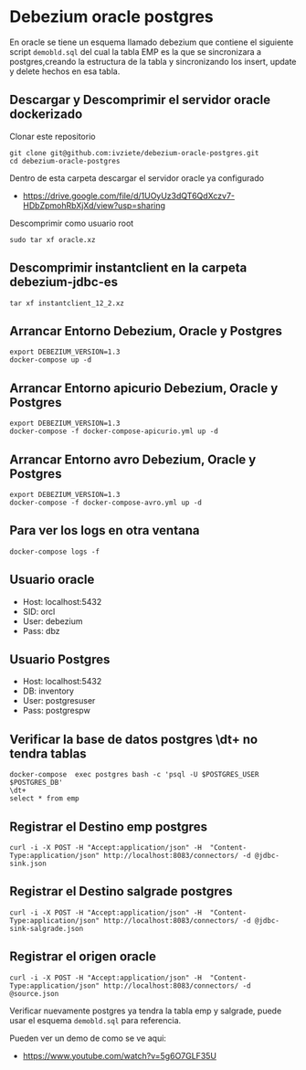 # Debezium oracle postgres

En oracle se tiene un esquema llamado debezium que contiene el siguiente script `demobld.sql` del cual la tabla EMP es la que se sincronizara a postgres,creando la estructura de la tabla y sincronizando los insert, update y delete hechos en esa tabla.

## Descargar y Descomprimir el servidor oracle dockerizado

Clonar este repositorio

```
git clone git@github.com:ivziete/debezium-oracle-postgres.git
cd debezium-oracle-postgres
```

Dentro de esta carpeta descargar el servidor oracle ya configurado

* https://drive.google.com/file/d/1UOyUz3dQT6QdXczv7-HDbZpmohRbXjXd/view?usp=sharing

Descomprimir como usuario root
```
sudo tar xf oracle.xz
```

## Descomprimir instantclient en la carpeta debezium-jdbc-es
```
tar xf instantclient_12_2.xz
```
## Arrancar Entorno Debezium, Oracle y Postgres
```
export DEBEZIUM_VERSION=1.3
docker-compose up -d
```
## Arrancar Entorno apicurio Debezium, Oracle y Postgres
```
export DEBEZIUM_VERSION=1.3
docker-compose -f docker-compose-apicurio.yml up -d
```
## Arrancar Entorno avro Debezium, Oracle y Postgres
```
export DEBEZIUM_VERSION=1.3
docker-compose -f docker-compose-avro.yml up -d
```
## Para ver los logs en otra ventana
```
docker-compose logs -f
```
## Usuario oracle

* Host: localhost:5432
* SID: orcl
* User: debezium 
* Pass: dbz

## Usuario Postgres

* Host: localhost:5432
* DB: inventory
* User: postgresuser
* Pass: postgrespw

## Verificar la base de datos postgres \dt+ no tendra tablas
```
docker-compose  exec postgres bash -c 'psql -U $POSTGRES_USER $POSTGRES_DB'
\dt+
select * from emp 
```
## Registrar el Destino emp postgres
```
curl -i -X POST -H "Accept:application/json" -H  "Content-Type:application/json" http://localhost:8083/connectors/ -d @jdbc-sink.json
```
## Registrar el Destino salgrade postgres
```
curl -i -X POST -H "Accept:application/json" -H  "Content-Type:application/json" http://localhost:8083/connectors/ -d @jdbc-sink-salgrade.json
```
## Registrar el origen oracle
```
curl -i -X POST -H "Accept:application/json" -H  "Content-Type:application/json" http://localhost:8083/connectors/ -d @source.json
```

Verificar nuevamente postgres ya tendra la tabla emp y salgrade, puede usar el esquema `demobld.sql` para referencia.

Pueden ver un demo de como se ve aqui:
* https://www.youtube.com/watch?v=5g6O7GLF35U
